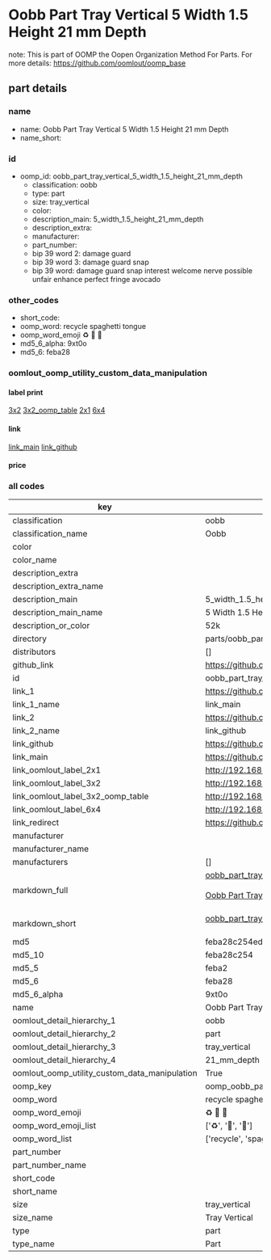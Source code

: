 # Oobb Part Tray Vertical 5 Width 1.5 Height 21 mm Depth  

note: This is part of OOMP the Oopen Organization Method For Parts. For more details: https://github.com/oomlout/oomp_base

##  part details
  







### name
* name: Oobb Part Tray Vertical 5 Width 1.5 Height 21 mm Depth
* name_short: 
### id
* oomp_id: oobb_part_tray_vertical_5_width_1.5_height_21_mm_depth
  * classification: oobb
  * type: part
  * size: tray_vertical
  * color: 
  * description_main: 5_width_1.5_height_21_mm_depth
  * description_extra: 
  * manufacturer: 
  * part_number: 
  * bip 39 word 2: damage guard
  * bip 39 word 3: damage guard snap
  * bip 39 word: damage guard snap interest welcome nerve possible unfair enhance perfect fringe avocado

### other_codes
* short_code: 
* oomp_word: recycle spaghetti tongue
* oomp_word_emoji :recycle: :spaghetti: :tongue:
* md5_6_alpha: 9xt0o
* md5_6: feba28






### oomlout_oomp_utility_custom_data_manipulation
#### label print
[3x2](http://192.168.1.245:1112/?label=oomp%209xt0o)
[3x2_oomp_table](http://192.168.1.108:1112/?label=oomp%209xt0o)
[2x1](http://192.168.1.242:1112/?label=oomp%209xt0o)
[6x4](http://192.168.1.55:1112/?label=oomp%209xt0o)    

#### link

[link_main](https://github.com/oomlout/oomlout_oomp_version_1_messy/tree/main/parts/oobb_part_tray_vertical_5_width_1.5_height_21_mm_depth) [link_github](https://github.com/oomlout/oomlout_oomp_version_1_messy/tree/main/parts/oobb_part_tray_vertical_5_width_1.5_height_21_mm_depth)                             

#### price







### all codes 
| key | value |  
| --- | --- |  
| classification | oobb |  
| classification_name | Oobb |  
| color |  |  
| color_name |  |  
| description_extra |  |  
| description_extra_name |  |  
| description_main | 5_width_1.5_height_21_mm_depth |  
| description_main_name | 5 Width 1.5 Height 21 mm Depth |  
| description_or_color | 52k |  
| directory | parts/oobb_part_tray_vertical_5_width_1.5_height_21_mm_depth |  
| distributors | [] |  
| github_link | https://github.com/oomlout/oomlout_oomp_part_src/tree/main/parts/oobb_part_tray_vertical_5_width_1.5_height_21_mm_depth |  
| id | oobb_part_tray_vertical_5_width_1.5_height_21_mm_depth |  
| link_1 | https://github.com/oomlout/oomlout_oomp_version_1_messy/tree/main/parts/oobb_part_tray_vertical_5_width_1.5_height_21_mm_depth |  
| link_1_name | link_main |  
| link_2 | https://github.com/oomlout/oomlout_oomp_version_1_messy/tree/main/parts/oobb_part_tray_vertical_5_width_1.5_height_21_mm_depth |  
| link_2_name | link_github |  
| link_github | https://github.com/oomlout/oomlout_oomp_version_1_messy/tree/main/parts/oobb_part_tray_vertical_5_width_1.5_height_21_mm_depth |  
| link_main | https://github.com/oomlout/oomlout_oomp_version_1_messy/tree/main/parts/oobb_part_tray_vertical_5_width_1.5_height_21_mm_depth |  
| link_oomlout_label_2x1 | http://192.168.1.242:1112/?label=oomp%209xt0o |  
| link_oomlout_label_3x2 | http://192.168.1.245:1112/?label=oomp%209xt0o |  
| link_oomlout_label_3x2_oomp_table | http://192.168.1.108:1112/?label=oomp%209xt0o |  
| link_oomlout_label_6x4 | http://192.168.1.55:1112/?label=oomp%209xt0o |  
| link_redirect | https://github.com/oomlout/oomlout_oomp_version_1_messy/tree/main/parts/oobb_part_tray_vertical_5_width_1.5_height_21_mm_depth |  
| manufacturer |  |  
| manufacturer_name |  |  
| manufacturers | [] |  
| markdown_full | [oobb_part_tray_vertical_5_width_1.5_height_21_mm_depth](none)<br>[](none)<br>[Oobb Part Tray Vertical 5 Width 1.5 Height 21 Mm Depth](none)<br><br> |  
| markdown_short | [oobb_part_tray_vertical_5_width_1.5_height_21_mm_depth](none)<br><br> |  
| md5 | feba28c254ed151251fca75b9a99d1b8 |  
| md5_10 | feba28c254 |  
| md5_5 | feba2 |  
| md5_6 | feba28 |  
| md5_6_alpha | 9xt0o |  
| name | Oobb Part Tray Vertical 5 Width 1.5 Height 21 mm Depth |  
| oomlout_detail_hierarchy_1 | oobb |  
| oomlout_detail_hierarchy_2 | part |  
| oomlout_detail_hierarchy_3 | tray_vertical |  
| oomlout_detail_hierarchy_4 | 21_mm_depth |  
| oomlout_oomp_utility_custom_data_manipulation | True |  
| oomp_key | oomp_oobb_part_tray_vertical_5_width_1.5_height_21_mm_depth |  
| oomp_word | recycle spaghetti tongue |  
| oomp_word_emoji | :recycle: :spaghetti: :tongue: |  
| oomp_word_emoji_list | [':recycle:', ':spaghetti:', ':tongue:'] |  
| oomp_word_list | ['recycle', 'spaghetti', 'tongue'] |  
| part_number |  |  
| part_number_name |  |  
| short_code |  |  
| short_name |  |  
| size | tray_vertical |  
| size_name | Tray Vertical |  
| type | part |  
| type_name | Part |  
